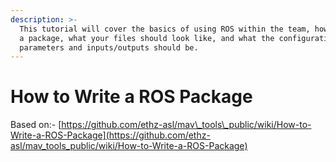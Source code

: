 ```yaml
---
description: >-
  This tutorial will cover the basics of using ROS within the team, how to make
  a package, what your files should look like, and what the configuration
  parameters and inputs/outputs should be.
---
```


# How to Write a ROS Package

Based on:- [https://github.com/ethz-asl/mav\_tools\_public/wiki/How-to-Write-a-ROS-Package](https://github.com/ethz-asl/mav_tools_public/wiki/How-to-Write-a-ROS-Package)



